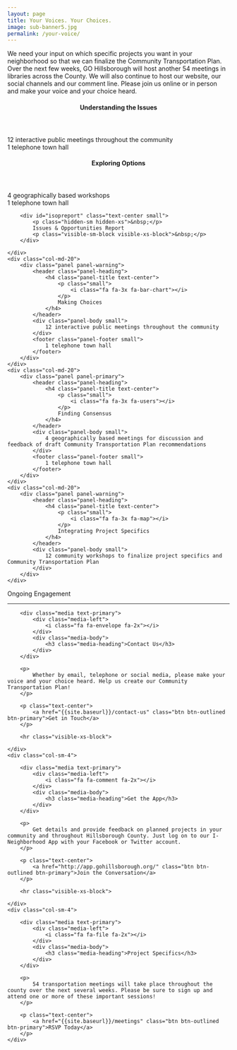 ```yaml
---
layout: page
title: Your Voices. Your Choices.
image: sub-banner5.jpg
permalink: /your-voice/
---
```


We need your input on which specific projects you want in your neighborhood so that we can finalize the Community Transportation Plan. Over the next few weeks, GO Hillsborough will host another 54 meetings in libraries across the County. We will also continue to host our website, our social channels and our comment line. Please join us online or in person and make your voice and your choice heard.

<!-- <img src="{{site.baseurl}}/images/boxes.png" class="img-responsive center-block"> -->

<div class="row">
	<div class="col-md-20">
		<div class="panel panel-warning">
			<header class="panel-heading">
				<h4 class="panel-title text-center">
					<p class="small">
						<i class="fa fa-3x fa-lightbulb-o"></i>
					</p>
					Understanding the Issues
				</h4>
			</header>
			<div class="panel-body small">
				12 interactive public meetings throughout the community
			</div>
			<footer class="panel-footer small">
				1 telephone town hall
			</footer>
		</div>
	</div>
	<div class="col-md-20">
		<div class="panel panel-primary">
			<header class="panel-heading">
				<h4 class="panel-title text-center">
					<p class="small">
						<i class="fa fa-3x fa-compass"></i>
					</p>
					Exploring Options
				</h4>
			</header>
			<div class="panel-body small">
				4 geographically based workshops
			</div>
			<footer class="panel-footer small">
				1 telephone town hall
			</footer>
		</div>

		<div id="isopreport" class="text-center small">
			<p class="hidden-sm hidden-xs">&nbsp;</p>
			Issues & Opportunities Report
			<p class="visible-sm-block visible-xs-block">&nbsp;</p>
		</div>

	</div>
	<div class="col-md-20">
		<div class="panel panel-warning">
			<header class="panel-heading">
				<h4 class="panel-title text-center">
					<p class="small">
						<i class="fa fa-3x fa-bar-chart"></i>
					</p>
					Making Choices
				</h4>
			</header>
			<div class="panel-body small">
				12 interactive public meetings throughout the community
			</div>
			<footer class="panel-footer small">
				1 telephone town hall
			</footer>
		</div>
	</div>
	<div class="col-md-20">
		<div class="panel panel-primary">
			<header class="panel-heading">
				<h4 class="panel-title text-center">
					<p class="small">
						<i class="fa fa-3x fa-users"></i>
					</p>
					Finding Consensus
				</h4>
			</header>
			<div class="panel-body small">
				4 geographically based meetings for discussion and feedback of draft Community Transportation Plan recommendations
			</div>
			<footer class="panel-footer small">
				1 telephone town hall
			</footer>
		</div>
	</div>
	<div class="col-md-20">
		<div class="panel panel-warning">
			<header class="panel-heading">
				<h4 class="panel-title text-center">
					<p class="small">
						<i class="fa fa-3x fa-map"></i>
					</p>
					Integrating Project Specifics
				</h4>
			</header>
			<div class="panel-body small">
				12 community workshops to finalize project specifics and Community Transportation Plan
			</div>
		</div>
	</div>
</div>

<div class="well well-sm text-center lead">
	Ongoing Engagement
	<i class="fa fa-facebook-square"></i>
	<i class="fa fa-twitter-square"></i>
	<i class="fa fa-youtube-square"></i>
	<i class="fa fa-laptop"></i>
</div>

<hr>

<div class="row">
	<div class="col-sm-4">

		<div class="media text-primary">
			<div class="media-left">
				<i class="fa fa-envelope fa-2x"></i>
			</div>
			<div class="media-body">
				<h3 class="media-heading">Contact Us</h3>
			</div>
		</div>

		<p>
			Whether by email, telephone or social media, please make your voice and your choice heard. Help us create our Community Transportation Plan!
		</p>

		<p class="text-center">
			<a href="{{site.baseurl}}/contact-us" class="btn btn-outlined btn-primary">Get in Touch</a>
		</p>

		<hr class="visible-xs-block">

	</div>
	<div class="col-sm-4">

		<div class="media text-primary">
			<div class="media-left">
				<i class="fa fa-comment fa-2x"></i>
			</div>
			<div class="media-body">
				<h3 class="media-heading">Get the App</h3>
			</div>
		</div>

		<p>
			Get details and provide feedback on planned projects in your community and throughout Hillsborough County. Just log on to our I-Neighborhood App with your Facebook or Twitter account.
		</p>

		<p class="text-center">
			<a href="http://app.gohillsborough.org/" class="btn btn-outlined btn-primary">Join the Conversation</a>
		</p>

		<hr class="visible-xs-block">

	</div>
	<div class="col-sm-4">

		<div class="media text-primary">
			<div class="media-left">
				<i class="fa fa-file fa-2x"></i>
			</div>
			<div class="media-body">
				<h3 class="media-heading">Project Specifics</h3>
			</div>
		</div>

		<p>
			54 transportation meetings will take place throughout the county over the next several weeks. Please be sure to sign up and attend one or more of these important sessions!
		</p>

		<p class="text-center">
			<a href="{{site.baseurl}}/meetings" class="btn btn-outlined btn-primary">RSVP Today</a>
		</p>
	</div>
</div>

